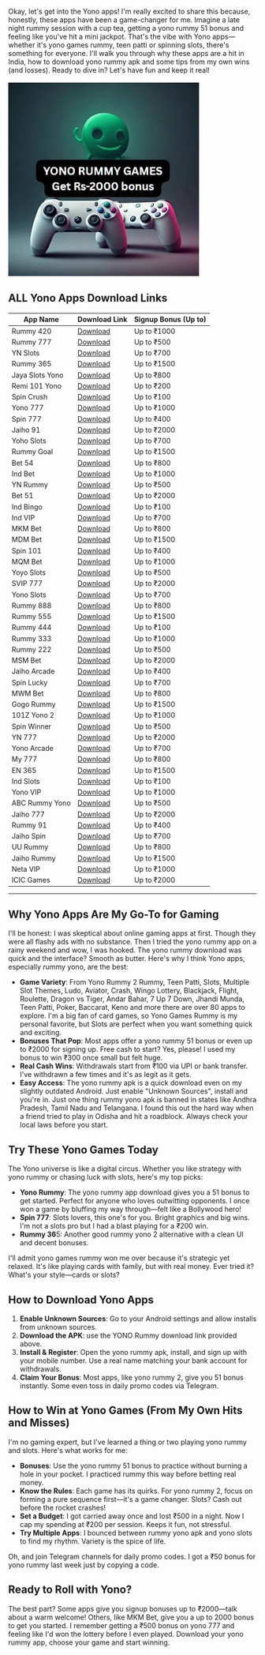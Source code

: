Okay, let's get into the Yono apps! I'm really excited to share this because, honestly, these apps have been a game-changer for me. Imagine a late night rummy session with a cup tea, getting a yono rummy 51 bonus and feeling like you've hit a mini jackpot. That's the vibe with Yono apps—whether it's yono games rummy, teen patti or spinning slots, there's something for everyone. I'll walk you through why these apps are a hit in India, how to download yono rummy apk and some tips from my own wins (and losses). Ready to dive in? Let's have fun and keep it real!

![Yono Games Banner](https://github.com/All-Yono-App-Download-Latest-Yono-games/.github/blob/d9b8594b828558c92f4fff40ffd02fe9e4f8b090/yonogamesappbanner.JPG)

## ALL Yono Apps Download Links

| App Name | Download Link | Signup Bonus (Up to) |
| ----- | ----- | ----- |
| Rummy 420 | [Download](https://yonorummyg.com/) | Up to ₹1000 |
| Rummy 777 | [Download](https://rummy777.com/) | Up to ₹500 |
| YN Slots | [Download](https://cloud.slotsyoyo.com/download/apk/YnRummy_2321870.apk) | Up to ₹700 |
| Rummy 365 | [Download](https://365666.in/) | Up to ₹1500 |
| Jaya Slots Yono | [Download](https://dl.mqmbet.me/apps/com.mqmbet3001.app.apk) | Up to ₹800 |
| Remi 101 Yono | [Download](https://rummymt.com/RoyallyRummy-APK/royallyrummy-131133.apk) | Up to ₹200 |
| Spin Crush | [Download](https://spincrushx.com/) | Up to ₹100 |
| Yono 777 | [Download](https://yono777jackpot.vip/) | Up to ₹1000 |
| Spin 777 | [Download](https://spin777.win/) | Up to ₹400 |
| Jaiho 91 | [Download](https://d1pbj5i2ndz972.cloudfront.net/cg/files/4108648bx5siuzozb52sk73s/Gold_k1esh.apk) | Up to ₹2000 |
| Yoho Slots | [Download](https://d184xdpert2e9f.cloudfront.net/cg/files/8109k9ybrsbonp4cegk77obt/Master_fe5xf.apk) | Up to ₹700 |
| Rummy Goal | [Download](https://d1pbj5i2ndz972.cloudfront.net/cg/files/4108648bx5siuzozb52sk73s/Gold_k1esh.apk) | Up to ₹1500 |
| Bet 54 | [Download](https://bet54.org/) | Up to ₹800 |
| Ind Bet | [Download](https://indbet.com/) | Up to ₹1000 |
| YN Rummy | [Download](https://cloud.slotsyoyo.com/download/apk/YnRummy_2321870.apk) | Up to ₹500 |
| Bet 51 | [Download](https://bet51.in/) | Up to ₹2000 |
| Ind Bingo | [Download](https://indbingo.in/) | Up to ₹100 |
| Ind VIP | [Download](https://d1pbj5i2ndz972.cloudfront.net/cg/files/4108648bx5siuzozb52sk73s/Gold_k1esh.apk) | Up to ₹700 |
| MKM Bet | [Download](https://mkmbet.app/) | Up to ₹800 |
| MDM Bet | [Download](https://mdmagent.com/) | Up to ₹1500 |
| Spin 101 | [Download](https://spin101.top/) | Up to ₹400 |
| MQM Bet | [Download](https://mqmbet.com/) | Up to ₹1000 |
| Yoyo Slots | [Download](https://yoyo-slots.in/) | Up to ₹500 |
| SVIP 777 | [Download](https://www.svip777game.com/) | Up to ₹2000 |
| Yono Slots | [Download](https://d1qqphfd8m4kq0.cloudfront.net/6/30546054/yonoslots_59Y1Y41YADW.apk) | Up to ₹700 |
| Rummy 888 | [Download](https://naglpu.com/) | Up to ₹800 |
| Rummy 555 | [Download](https://erccc-wealth.oss-ap-southeast-1.aliyuncs.com/RummyWealth-172313) | Up to ₹1500 |
| Rummy 444 | [Download](https://rummy-444.com/) | Up to ₹100 |
| Rummy 333 | [Download](https://erccc-wealth.oss-ap-southeast-1.aliyuncs.com/RummyWealth-153934) | Up to ₹1000 |
| Rummy 222 | [Download](https://www.tpgamerun.com/downloads/com.tpgame.neta-v1.0.20_202406251509-master-release.apk) | Up to ₹500 |
| MSM Bet | [Download](https://9mqmbet.com) | Up to ₹2000 |
| Jaiho Arcade | [Download](https://www.jaihoarcade42.com/) | Up to ₹400 |
| Spin Lucky | [Download](https://spinlucky.tw/) | Up to ₹700 |
| MWM Bet | [Download](https://mwmbet.club/) | Up to ₹800 |
| Gogo Rummy | [Download](https://www.gogorummyagent.com/) | Up to ₹1500 |
| 101Z Yono 2 | [Download](https://d1qqphfd8m4kq0.cloudfront.net/212/16592914/101z_39885YGY15Y.apk) | Up to ₹1000 |
| Spin Winner | [Download](https://spinwinner10.com/) | Up to ₹500 |
| YN 777 | [Download](https://www.y754.com/) | Up to ₹2000 |
| Yono Arcade | [Download](https://yono3.com/) | Up to ₹700 |
| My 777 | [Download](https://yonorummyr.com/) | Up to ₹800 |
| EN 365 | [Download](https://rummy36506.in/) | Up to ₹1500 |
| Ind Slots | [Download](https://winrealmoney.fun/p2297/index.html) | Up to ₹100 |
| Yono VIP | [Download](https://lion.goolepatti.in/8001.apk) | Up to ₹1000 |
| ABC Rummy Yono | [Download](https://www.abcrummy3.com/) | Up to ₹500 |
| Jaiho 777 | [Download](https://www.jaiho777agent3.com/) | Up to ₹2000 |
| Rummy 91 | [Download](https://d1qqphfd8m4kq0.cloudfront.net/118/15033022/rummy91_UXTNZFP228V.apk) | Up to ₹400 |
| Jaiho Spin | [Download](https://www.jaihospinapk.com/) | Up to ₹700 |
| UU Rummy | [Download](https://www.gogorummyagent.com/) | Up to ₹800 |
| Jaiho Rummy | [Download](https://jaihorummycash.com) | Up to ₹1500 |
| Neta VIP | [Download](https://neta8.vip/) | Up to ₹1000 |
| ICIC Games | [Download](https://yonorummycc.com) | Up to ₹2000 |

---

## Why Yono Apps Are My Go-To for Gaming

I'll be honest: I was skeptical about online gaming apps at first. Though they were all flashy ads with no substance. Then I tried the yono rummy app on a rainy weekend and wow, I was hooked. The yono rummy download was quick and the interface? Smooth as butter. Here's why I think Yono apps, especially rummy yono, are the best:

* **Game Variety**: From Yono Rummy 2 Rummy, Teen Patti, Slots, Multiple Slot Themes, Ludo, Aviator, Crash, Wingo Lottery, Blackjack, Flight, Roulette, Dragon vs Tiger, Andar Bahar, 7 Up 7 Down, Jhandi Munda, Teen Patti, Poker, Baccarat, Keno and more there are over 80 apps to explore. I'm a big fan of card games, so Yono Games Rummy is my personal favorite, but Slots are perfect when you want something quick and exciting.
* **Bonuses That Pop**: Most apps offer a yono rummy 51 bonus or even up to ₹2000 for signing up. Free cash to start? Yes, please! I used my bonus to win ₹300 once small but felt huge.
* **Real Cash Wins**: Withdrawals start from ₹100 via UPI or bank transfer. I've withdrawn a few times and it's as legit as it gets.
* **Easy Access**: The yono rummy apk is a quick download even on my slightly outdated Android. Just enable "Unknown Sources", install and you're in. Just one thing rummy yono apk is banned in states like Andhra Pradesh, Tamil Nadu and Telangana. I found this out the hard way when a friend tried to play in Odisha and hit a roadblock. Always check your local laws before you start.

## Try These Yono Games Today

The Yono universe is like a digital circus. Whether you like strategy with yono rummy or chasing luck with slots, here's my top picks:

* **Yono Rummy**: The yono rummy app download gives you a 51 bonus to get started. Perfect for anyone who loves outwitting opponents. I once won a game by bluffing my way through—felt like a Bollywood hero!
* **Spin 777**: Slots lovers, this one's for you. Bright graphics and big wins. I'm not a slots pro but I had a blast playing for a ₹200 win.
* **Rummy 36**5: Another good rummy yono 2 alternative with a clean UI and decent bonuses.

I'll admit yono games rummy won me over because it's strategic yet relaxed. It's like playing cards with family, but with real money. Ever tried it? What's your style—cards or slots?

## How to Download Yono Apps

1. **Enable Unknown Sources**: Go to your Android settings and allow installs from unknown sources.
2. **Download the APK**: use the YONO Rummy download link provided above.
3. **Install & Register**: Open the yono rummy apk, install, and sign up with your mobile number. Use a real name matching your bank account for withdrawals.
4. **Claim Your Bonus**: Most apps, like yono rummy 2, give you 51 bonus instantly. Some even toss in daily promo codes via Telegram.

## How to Win at Yono Games (From My Own Hits and Misses)

I'm no gaming expert, but I've learned a thing or two playing yono rummy and slots. Here's what works for me:

* **Bonuses**: Use the yono rummy 51 bonus to practice without burning a hole in your pocket. I practiced rummy this way before betting real money.
* **Know the Rules**: Each game has its quirks. For yono rummy 2, focus on forming a pure sequence first—it's a game changer. Slots? Cash out before the rocket crashes!
* **Set a Budget**: I got carried away once and lost ₹500 in a night. Now I cap my spending at ₹200 per session. Keeps it fun, not stressful.
* **Try Multiple Apps**: I bounced between rummy yono apk and yono slots to find my rhythm. Variety is the spice of life.

Oh, and join Telegram channels for daily promo codes. I got a ₹50 bonus for yono rummy last week just by copying a code.

## Ready to Roll with Yono?

The best part? Some apps give you signup bonuses up to ₹2000—talk about a warm welcome! Others, like MKM Bet, give you a up to 2000 bonus to get you started. I remember getting a ₹500 bonus on yono 777 and feeling like I'd won the lottery before I even played. Download your yono rummy app, choose your game and start winning.
